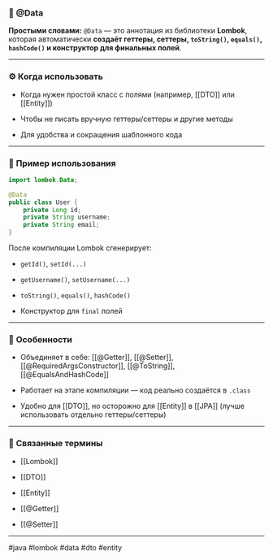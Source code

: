 ### 🧾 **@Data**

**Простыми словами:** `@Data` — это аннотация из библиотеки **Lombok**, которая автоматически **создаёт геттеры, сеттеры, `toString()`, `equals()`, `hashCode()` и конструктор для финальных полей**.

---

### ⚙️ **Когда использовать**

- Когда нужен простой класс с полями (например, [[DTO]] или [[Entity]])
    
- Чтобы не писать вручную геттеры/сеттеры и другие методы
    
- Для удобства и сокращения шаблонного кода
    

---

### 📌 **Пример использования**

```java
import lombok.Data;

@Data
public class User {
    private Long id;
    private String username;
    private String email;
}
```

После компиляции Lombok сгенерирует:

- `getId()`, `setId(...)`
    
- `getUsername()`, `setUsername(...)`
    
- `toString()`, `equals()`, `hashCode()`
    
- Конструктор для `final` полей
    

---

### 🧠 **Особенности**

- Объединяет в себе: [[@Getter]], [[@Setter]], [[@RequiredArgsConstructor]], [[@ToString]], [[@EqualsAndHashCode]]
    
- Работает на этапе компиляции — код реально создаётся в `.class`
    
- Удобно для [[DTO]], но осторожно для [[Entity]] в [[JPA]] (лучше использовать отдельно геттеры/сеттеры)
    

---

### 🔗 **Связанные термины**

- [[Lombok]]
    
- [[DTO]]
    
- [[Entity]]
    
- [[@Getter]]
    
- [[@Setter]]
    

---

#java #lombok #data #dto #entity